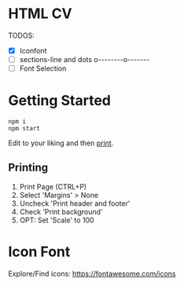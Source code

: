 # HTML CV

TODOS:

- [x] Iconfont
- [ ] sections-line and dots o--------o-------
- [ ] Font Selection

# Getting Started

    npm i
    npm start

Edit to your liking and then [print](#printing).

## Printing

1. Print Page (CTRL+P)
2. Select 'Margins' > None
3. Uncheck 'Print header and footer'
4. Check 'Print background'
5. OPT: Set 'Scale' to 100

# Icon Font

Explore/Find icons: https://fontawesome.com/icons
